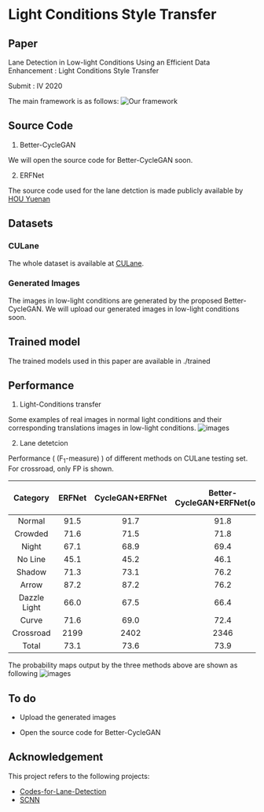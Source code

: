 # Light Conditions Style Transfer

## Paper
Lane Detection in Low-light Conditions Using an Efficient Data Enhancement : Light Conditions Style Transfer

Submit : IV 2020

The main framework is as follows:
![Our framework](https://github.com/Chenzhaowei13/Light-Condition-Style-Transfer/blob/master/data/framework.png)

## Source Code

1. Better-CycleGAN

We will open the source code for Better-CycleGAN soon.

2. ERFNet

The source code used for the lane detction is made publicly available by [HOU Yuenan](https://github.com/cardwing/Codes-for-Lane-Detection/tree/master/ERFNet-CULane-PyTorch)

## Datasets

### CULane

The whole dataset is available at [CULane](https://xingangpan.github.io/projects/CULane.html).

### Generated Images

The  images in low-light conditions are generated by the proposed Better-CycleGAN.  We will upload our generated images in low-light conditions soon.


## Trained model

The trained models used in this paper are available in ./trained


## Performance

1. Light-Conditions transfer

Some examples of real images in normal light conditions and their corresponding translations images in low-light conditions.
![images](https://github.com/Chenzhaowei13/Light-Condition-Style-Transfer/blob/master/data/transfer_results.png)


2. Lane detetcion

Performance ( (F<sub>1</sub>-measure) ) of different methods on CULane testing set. For crossroad, only FP is shown.

| Category | ERFNet | CycleGAN+ERFNet | Better-CycleGAN+ERFNet(ours) | SCNN | ENet-SAD | ResNet-101-SAD |
|:----:|:----:|:----:|:----:|:----:|:----:|:----:|
| Normal | 91.5 | 91.7 | 91.8 | 90.6 | 90.1 | 90.7 |
| Crowded | 71.6 | 71.5 | 71.8 | 69.7 | 68.8 | 70.0 |
| Night | 67.1 | 68.9 | 69.4 | 66.1 | 66.0 | 66.3 |
| No Line | 45.1 | 45.2 | 46.1 | 43.4 | 41.6 | 43.5 |
| Shadow | 71.3 | 73.1 | 76.2 | 66.9 | 65.9 | 67.0 |
| Arrow | 87.2 | 87.2 | 76.2 | 66.9 | 65.9 | 67.0 |
| Dazzle Light | 66.0 | 67.5 | 66.4 | 58.5 | 60.2 | 59.9 |
| Curve | 71.6 | 69.0 | 72.4 | 64.4 | 65.7 | 65.7 |
| Crossroad | 2199 | 2402 | 2346 | 1990 | 1998 | 2052 |
| Total | 73.1 | 73.6 | 73.9 | 71.6 | 70.8 | 71.8 |

The probability maps output by the three methods above are shown as following
![images](https://github.com/Chenzhaowei13/Light-Condition-Style-Transfer/blob/master/data/lane_detection_results.png)


## To do

- Upload the generated images

- Open the source code for Better-CycleGAN

## Acknowledgement

This project refers to the following projects:

-  [Codes-for-Lane-Detection](https://github.com/cardwing/Codes-for-Lane-Detection)
-  [SCNN](https://github.com/XingangPan/SCNN)






